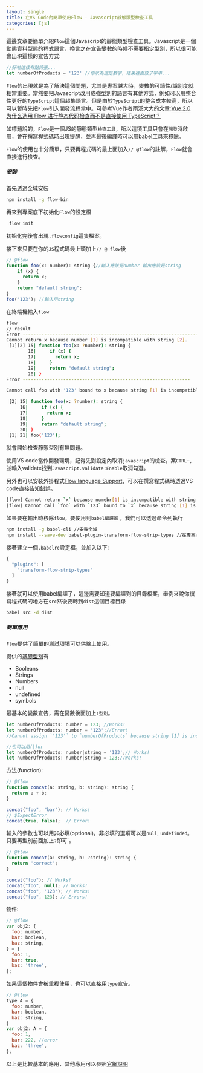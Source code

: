 ```yaml
---
layout: single
title: 在VS Code內簡單使用Flow - Javascript靜態類型檢查工具
categories: [js]
---
```


這邊文章要簡單介紹`Flow`這個Javascript的靜態類型檢查工具。Javascript是一個動態資料型態的程式語言，換言之在宣告變數的時候不需要指定型別，所以很可能會出現這樣的宣告方式:

```js
//好啦這樣有點誇張...
let numberOfProducts = '123' //你以為這是數字，結果裡面放了字串...
```

`Flow`的出現就是為了解決這個問題，尤其是專案越大時，變數的可讀性/識別度就相當重要。當然要把Javascript改用成強型別的語言有其他方式，例如可以用整合性更好的`TypeScript`這個超集語言。但是由於`TypeScript`的整合成本較高，所以可以暫時先把`Flow`引入開發流程當中。可參考Vue作者雨溪大大的文章:[Vue 2.0 为什么选用 Flow 进行静态代码检查而不是直接使用 TypeScript？](https://www.zhihu.com/question/46397274)

如標題說的，`Flow`是一個JS的靜態類型`檢查工具`，所以這項工具只會在`開發`時啟用，會在撰寫程式碼時出現提醒，並再最後編譯時可以用babel工具來移除。

`Flow`的使用也十分簡單，只要再程式碼的最上面加入`// @flow`的註解，`Flow`就會直接進行檢查。

##### 安裝

首先透過全域安裝

```bash
npm install -g flow-bin
```

再來到專案底下初始化`Flow`的設定檔

```bash
 flow init
```

初始化完後會出現`.flowconfig`這隻檔案。

接下來只要在你的`JS`程式碼最上頭加上`// @ flow`後

```js
// @flow
function foo(x: number): string {//輸入應該是number 輸出應該是string
    if (x) {
      return x;
    }
    return "default string";
}
foo('123'); //輸入用string
```

在終端機輸入`flow`

```bash
flow
// result
Error -----------------------------------------------------------------------------------------------                               
Cannot return x because number [1] is incompatible with string [2]. 
 [1][2] 15| function foo(x: ?number): string { 
        16|     if (x) {        
        17|       return x;     
        18|     }               
        19|     return "default string"; 
        20| }                              
Error --------------------------------------------------------------

Cannot call foo with '123' bound to x because string [1] is incompatible with number [2].            
   
 [2] 15| function foo(x: ?number): string {           
     16|     if (x) {
     17|       return x;         
     18|     }                  
     19|     return "default string";        
     20| }                          
 [1] 21| foo('123');        
```

就會開始檢查靜態型別有無問題。

使用VS code當作開發環境，記得先到設定內取消`javascript`的檢查，案`CTRL+,`並輸入validate找到`Javascript.validate:Enable`取消勾選。

另外也可以安裝外掛程式[Flow language Support](https://marketplace.visualstudio.com/items?itemName=flowtype.flow-for-vscode)，可以在撰寫程式碼時透過VS code直接告知錯誤。

```bash
[flow] Cannot return `x` because numebr[1] is incompatible with string [2]
[flow] Cannot call `foo` with `123` bound to `x` because string [1] is incompatible with number [2] 
```

如果要在輸出時移除`flow`，要使用到`babel編譯器` ，我們可以透過命令列執行

```bash
npm install -g babel-cli //安裝全域
npm install --save-dev babel-plugin-transform-flow-strip-types //在專案內安裝移除套件

```

接著建立一個`.babelrc`設定檔，並加入以下:

```js
{
  "plugins": [
    "transform-flow-strip-types"
  ]
}
```

接著就可以使用babel編譯了，這邊需要知道要編譯到的目錄檔案，舉例來說你撰寫程式碼的地方在`src`然後要轉到`dist`這個目標目錄

```bash
babel src -d dist
```

##### 簡單應用

`Flow`提供了簡單的[測試環境](https://flow.org/try/)可以供線上使用。

提供的[基礎型別](https://flow.org/en/docs/types/primitives/)有

- Booleans
- Strings
- Numbers
- null
- undefined
- symbols

最基本的變數宣告，需在變數後面加上`:型別`。

```js
let numberOfProducts: number = 123; //Works!
let numberOfProducts: number = '123';//Error!
//Cannot assign `'123'` to `numberOfProducts` because string [1] is incompatible with number [2].References:...

//也可以用(|)or
let numberOfProducts: number|string = '123';// Works!
let numberOfProducts: number|string = 123;//Works!
```

方法(function):

```js
// @flow
function concat(a: string, b: string): string {
  return a + b;
}

concat("foo", "bar"); // Works!
// $ExpectError
concat(true, false);  // Error!
```

輸入的參數也可以用非必填(optional)，非必填的選項可以是`null`, `undefinded`。只要再型別前面加上`?`即可`。

```js
// @flow
function concat(a: string, b: ?string): string {
  return 'correct';
}

concat("foo"); // Works!
concat("foo", null); // Works!
concat("foo", '123'); // Works!
concat("foo", 123); // Errors!
```

物件:

```js
// @flow
var obj2: {
  foo: number,
  bar: boolean,
  baz: string,
} = {
  foo: 1,
  bar: true,
  baz: 'three',
};
```

如果這個物件會被重複使用，也可以直接用`type`宣告。

```js
// @flow
type A = {
  foo: number,
  bar: boolean,
  baz: string,
}
var obj2: A = {
  foo: 1,
  bar: 222, //error
  baz: 'three',
};
```

以上是比較基本的應用，其他應用可以參照[官網說明](https://flow.org/en/docs/types/)

